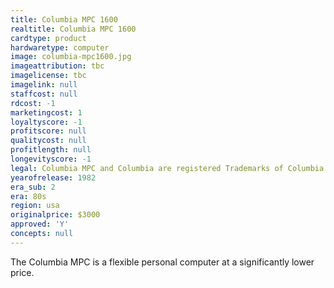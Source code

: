 ```yaml
---
title: Columbia MPC 1600
realtitle: Columbia MPC 1600
cardtype: product
hardwaretype: computer
image: columbia-mpc1600.jpg
imageattribution: tbc
imagelicense: tbc
imagelink: null
staffcost: null
rdcost: -1
marketingcost: 1
loyaltyscore: -1
profitscore: null
qualitycost: null
profitlength: null
longevityscore: -1
legal: Columbia MPC and Columbia are registered Trademarks of Columbia Data Products, Inc.
yearofrelease: 1982
era_sub: 2
era: 80s
region: usa
originalprice: $3000
approved: 'Y'
concepts: null
---
```


The Columbia MPC is a flexible personal computer at a significantly lower price.
